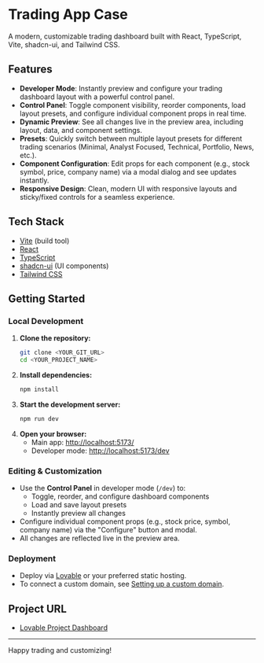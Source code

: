 # Trading App Case

A modern, customizable trading dashboard built with React, TypeScript, Vite, shadcn-ui, and Tailwind CSS.

## Features

- **Developer Mode**: Instantly preview and configure your trading dashboard layout with a powerful control panel.
- **Control Panel**: Toggle component visibility, reorder components, load layout presets, and configure individual component props in real time.
- **Dynamic Preview**: See all changes live in the preview area, including layout, data, and component settings.
- **Presets**: Quickly switch between multiple layout presets for different trading scenarios (Minimal, Analyst Focused, Technical, Portfolio, News, etc.).
- **Component Configuration**: Edit props for each component (e.g., stock symbol, price, company name) via a modal dialog and see updates instantly.
- **Responsive Design**: Clean, modern UI with responsive layouts and sticky/fixed controls for a seamless experience.

## Tech Stack

- [Vite](https://vitejs.dev/) (build tool)
- [React](https://react.dev/)
- [TypeScript](https://www.typescriptlang.org/)
- [shadcn-ui](https://ui.shadcn.com/) (UI components)
- [Tailwind CSS](https://tailwindcss.com/)

## Getting Started

### Local Development

1. **Clone the repository:**
   ```sh
   git clone <YOUR_GIT_URL>
   cd <YOUR_PROJECT_NAME>
   ```
2. **Install dependencies:**
   ```sh
   npm install
   ```
3. **Start the development server:**
   ```sh
   npm run dev
   ```
4. **Open your browser:**
   - Main app: [http://localhost:5173/](http://localhost:5173/)
   - Developer mode: [http://localhost:5173/dev](http://localhost:5173/dev)

### Editing & Customization

- Use the **Control Panel** in developer mode (`/dev`) to:
  - Toggle, reorder, and configure dashboard components
  - Load and save layout presets
  - Instantly preview all changes
- Configure individual component props (e.g., stock price, symbol, company name) via the "Configure" button and modal.
- All changes are reflected live in the preview area.

### Deployment

- Deploy via [Lovable](https://lovable.dev/projects/e446ace7-1af8-49a9-b02a-b6965fdd6199) or your preferred static hosting.
- To connect a custom domain, see [Setting up a custom domain](https://docs.lovable.dev/tips-tricks/custom-domain#step-by-step-guide).

## Project URL

- [Lovable Project Dashboard](https://lovable.dev/projects/e446ace7-1af8-49a9-b02a-b6965fdd6199)

---

Happy trading and customizing!
